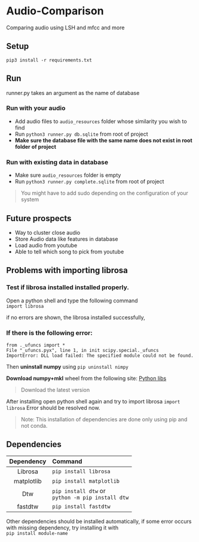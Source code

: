 # Audio-Comparison
Comparing audio using LSH and mfcc and more

## Setup
`pip3 install -r requirements.txt`

## Run
runner.py takes an argument as the name of database
### Run with your audio
- Add audio files to `audio_resources` folder whose similarity you wish to find
- Run `python3 runner.py db.sqlite` from root of project
- **Make sure the database file with the same name does not exist in root folder of project**

### Run with existing data in database
- Make sure `audio_resources` folder is empty
- Run `python3 runner.py complete.sqlite` from root of project

>You might have to add sudo depending on the configuration of your system

## Future prospects
- Way to cluster close audio
- Store Audio data like features in database
- Load audio from youtube
- Able to tell which song to pick from youtube

## Problems with importing librosa
### Test if librosa installed installed properly. 
Open a python shell and type the following command  
`import librosa` 

if no errors are shown, the librosa installed successfully,
### If there is the following error:

```
from ._ufuncs import * 
File "_ufuncs.pyx", line 1, in init scipy.special._ufuncs 
ImportError: DLL load failed: The specified module could not be found.
```

Then **uninstall numpy** using 
`pip uninstall nimpy`

**Download numpy+mkl** wheel from the following site: [Python libs](https://www.lfd.uci.edu/~gohlke/pythonlibs/)
>Download the latest version

After installing open python shell again and try to import librosa
`import librosa`
Error should be resolved now.

>Note: This installation of dependencies are done only using pip and not conda.

## Dependencies
| Dependency  | Command |
| :-----------: | :------- |
| Librosa | `pip install librosa`  |
| matplotlib  | `pip install matplotlib`  |
| Dtw | `pip install dtw` or<br/> `python -m pip install dtw` |
| fastdtw | `pip install fastdtw` |

Other dependencies should be installed automatically, if some error occurs with missing dependency, try installing it with  
`pip install module-name`
